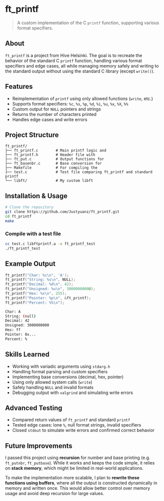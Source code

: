 # ft_printf

> A custom implementation of the C `printf` function, supporting various format specifiers.

## About

`ft_printf` is a project from Hive Helsinki. The goal is to recreate the behavior of the standard C `printf` function, handling various format specifiers and edge cases, all while managing memory safely and writing to the standard output without using the standard C library (except `write()`).

## Features

- Reimplementation of `printf` using only allowed functions (`write`, etc.)
- Supports format specifiers: `%c`, `%s`, `%p`, `%d`, `%i`, `%u`, `%x`, `%X`, `%%`
- Custom output for `NULL` pointers and strings
- Returns the number of characters printed
- Handles edge cases and write errors

## Project Structure

```
ft_printf/
├── ft_printf.c        # Main printf logic and 
├── ft_printf.h        # Header file with 
├── ft_put.c           # Output functions for 
├── ft_basenbr.c       # Base conversion for 
├── Makefile           # For compiling the 
├── test.c             # Test file comparing ft_printf and standard printf
└── libft/             # My custom libft
```

## Installation & Usage

```bash
# Clone the repository
git clone https://github.com/Justyuanz/ft_printf.git
cd ft_printf
make
```

### Compile with a test file

```bash
cc test.c libftprintf.a -o ft_printf_test
./ft_printf_test
```

## Example Output

```c
ft_printf("Char: %c\n", 'A');
ft_printf("String: %s\n", NULL);
ft_printf("Decimal: %d\n", 42);
ft_printf("Unsigned: %u\n", 3000000000U);
ft_printf("Hex: %x\n", 255);
ft_printf("Pointer: %p\n", &ft_printf);
ft_printf("Percent: %%\n");
```

```bash
Char: A
String: (null)
Decimal: 42
Unsigned: 3000000000
Hex: ff
Pointer: 0x...
Percent: %
```

## Skills Learned

- Working with variadic arguments using `stdarg.h`
- Handling format parsing and custom specifiers
- Implementing base conversions (decimal, hex, pointer)
- Using only allowed system calls (`write`)
- Safely handling `NULL` and invalid formats
- Debugging output with `valgrind` and simulating write errors

## Advanced Testing

- Compared return values of `ft_printf` and standard `printf`
- Tested edge cases: lone `%`, null format strings, invalid specifiers
- Closed `stdout` to simulate write errors and confirmed correct behavior

## Future Improvements

I passed this project using **recursion** for number and base printing (e.g. `ft_putnbr`, `ft_putbase`). While it works and keeps the code simple, it relies on **stack memory**, which might be limited in real-world applications.

To make the implementation more scalable, I plan to **rewrite these functions using buffers**, where all the output is constructed dynamically in memory and written once. This would allow better control over memory usage and avoid deep recursion for large values.
